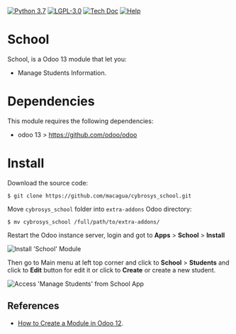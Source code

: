 [![Python 3.7](https://img.shields.io/badge/Python-3.7-blue)](https://www.python.org/downloads/release/python-375/)
[![LGPL-3.0](https://img.shields.io/github/license/macagua/cybrosys_school.svg)](https://github.com/macagua/cybrosys_school/blob/master/LICENSE)
[![Tech Doc](http://img.shields.io/badge/master-docs-875A7B.svg?style=flat&colorA=8F8F8F)](https://www.cybrosys.com/blog/how-to-create-module-in-odoo12)
[![Help](http://img.shields.io/badge/master-help-875A7B.svg?style=flat&colorA=8F8F8F)](https://www.odoo.com/forum/help-1)

# School

School, is a Odoo 13 module that let you:

- Manage Students Information.

# Dependencies

This module requires the following dependencies:

- odoo 13 > https://github.com/odoo/odoo

# Install

Download the source code:

```
$ git clone https://github.com/macagua/cybrosys_school.git
```

Move ``cybrosys_school`` folder into ``extra-addons`` Odoo directory:

```
$ mv cybrosys_school /full/path/to/extra-addons/
```

Restart the Odoo instance server, login and got to **Apps** > **School** > **Install**

![Install 'School' Module](https://raw.githubusercontent.com/macagua/cybrosys_school/master/static/description/install_module.png "Install 'School' Module")

Then go to Main menu at left top corner and click to **School** > **Students** and click to **Edit** button for edit it or click to **Create** or create a new student.

![Access 'Manage Students' from School App](https://raw.githubusercontent.com/macagua/cybrosys_school/master/static/description/manage_app.png "Access 'Manage Students' from School App")

References
----------

- [How to Create a Module in Odoo 12](https://www.cybrosys.com/blog/how-to-create-module-in-odoo12).
